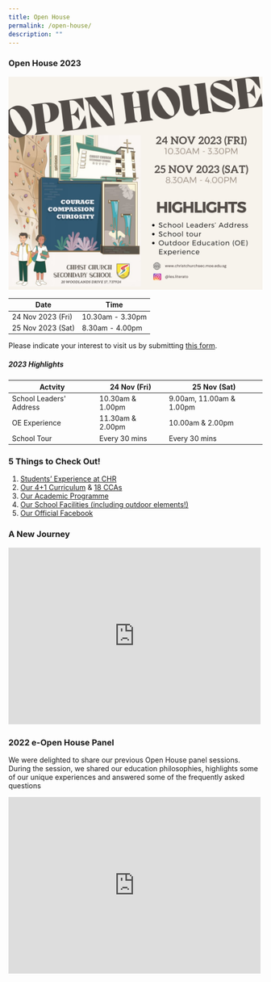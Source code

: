 ```yaml
---
title: Open House
permalink: /open-house/
description: ""
---
```

### Open House 2023
![](/images/Admissions/Open%20House/open%20house%20(facebook%20post).png)

| Date | Time |
| -------- | -------- |
| 24 Nov 2023 (Fri)    | 10.30am - 3.30pm  |
| 25 Nov 2023 (Sat)    | 8.30am - 4.00pm  |

Please indicate your interest to visit us by submitting [this form](https://chr.sg/OH2023).

##### 2023 Highlights
| Actvity | 24 Nov (Fri) | 25 Nov (Sat)|
| -------- | -------- |-------- |
| School Leaders' Address    | 10.30am &amp; 1.00pm  |9.00am, 11.00am &amp; 1.00pm  |
| OE Experience| 11.30am &amp; 2.00pm |10.00am &amp; 2.00pm |
| School Tour| Every 30 mins |Every 30 mins |

### 5 Things to Check Out!
1.   [Students’ Experience at CHR](/our-experience/chrianattributes/)
2.  [Our 4+1 Curriculum](/our-experience/4plus1/) &amp; [18 CCAs](https://www.christchurchsec.moe.edu.sg/chr-experience/Co-Curricular-Activities/The-Boys-Brigade/)
3.  [Our Academic Programme](https://www.christchurchsec.moe.edu.sg/our-curriculum/Academic/english/)
4.  [Our School Facilities (including outdoor elements!)](https://www.christchurchsec.moe.edu.sg/our-school/school-tour/)
5.  [Our Official Facebook](https://www.facebook.com/ChristChurchSecSchool/)
   
### A New Journey
<iframe width="500" height="350" src="https://www.youtube.com/embed/i5EkHJ6a5Y0" title="YouTube video player" frameborder="0" allow="accelerometer; autoplay; clipboard-write; encrypted-media; gyroscope; picture-in-picture" allowfullscreen=""></iframe>

### 2022 e-Open House Panel
We were delighted to share our previous Open House panel sessions. During the session, we shared our education philosophies, highlights some of our unique experiences and answered some of the frequently asked questions

<iframe width="500" height="350" src="https://www.youtube.com/embed/l60a4OTfHJs" title="YouTube video player" frameborder="0" allow="accelerometer; autoplay; clipboard-write; encrypted-media; gyroscope; picture-in-picture" allowfullscreen=""></iframe>